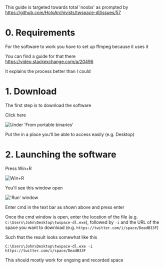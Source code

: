 This guide is targeted towards total 'noobs' as prompted by https://github.com/HoloArchivists/twspace-dl/issues/57

# 0. Requirements
For the software to work you have to set up ffmpeg because it uses it

You can find a guide for that there https://video.stackexchange.com/a/20496

It explains the process better than I could 

# 1. Download
The first step is to download the software

Click here

![Under 'From portable binaries'](https://user-images.githubusercontent.com/77058942/169108801-549f0ae4-b5f7-43ef-9c93-e813ee09596e.png)

Put the in a place you'll be able to access easily (e.g. Desktop)

# 2. Launching the software
Press Win+R

![Win+R](https://user-images.githubusercontent.com/77058942/169109433-db730bef-5e1b-41b6-828f-bca32bb56e6a.png)

You'll see this window open

!['Run' window](https://user-images.githubusercontent.com/77058942/169109571-ea20df43-bf9b-4e31-a039-171af89b8760.png)

Enter cmd in the text bar as shown above and press enter

Once the cmd window is open, enter the location of the file (e.g. `C:\Users\John\Desktop\twspace-dl.exe`), followed by `-i` 
and the URL of the space you want to download (e.g. `https://twitter.com/i/space/DeadB33F`)

Such that the result looks somewhat like this 
```
C:\Users\John\Desktop\twspace-dl.exe -i https://twitter.com/i/space/DeadB33F
```

This should mostly work for ongoing and recorded space
